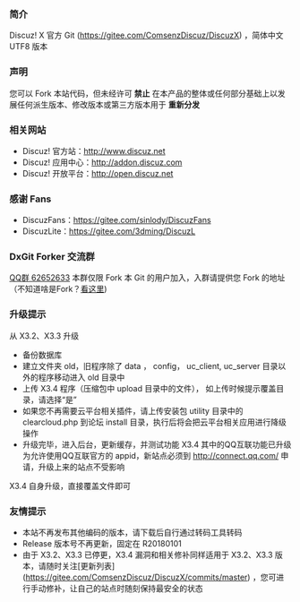 ### **简介** 

Discuz! X 官方 Git (https://gitee.com/ComsenzDiscuz/DiscuzX) ，简体中文 UTF8 版本

### **声明**
您可以 Fork 本站代码，但未经许可 **禁止** 在本产品的整体或任何部分基础上以发展任何派生版本、修改版本或第三方版本用于 **重新分发** 

### **相关网站**
 
- Discuz! 官方站：http://www.discuz.net
- Discuz! 应用中心：http://addon.discuz.com
- Discuz! 开放平台：http://open.discuz.net

### **感谢 Fans**

- DiscuzFans：https://gitee.com/sinlody/DiscuzFans
- DiscuzLite：https://gitee.com/3dming/DiscuzL

### **DxGit Forker 交流群**
[QQ群 62652633](http://shang.qq.com/wpa/qunwpa?idkey=5c7c9ff98ebd001751bcda84b47c77830c554f729c72c247957cd86bdd83aa47) 本群仅限 Fork 本 Git 的用户加入，入群请提供您 Fork 的地址（不知道啥是Fork？[看这里](http://git.mydoc.io/?t=180700))

### **升级提示**
从 X3.2、X3.3 升级
- 备份数据库 
- 建立文件夹 old，旧程序除了 data ，  config， uc_client, uc_server 目录以外的程序移动进入 old 目录中
- 上传 X3.4 程序（压缩包中 upload 目录中的文件）， 如上传时候提示覆盖目录，请选择“是”
- 如果您不再需要云平台相关插件，请上传安装包 utility 目录中的 clearcloud.php 到论坛 install 目录，执行后将会把云平台相关应用进行降级操作
- 升级完毕，进入后台，更新缓存，并测试功能 X3.4
其中的QQ互联功能已升级为允许使用QQ互联官方的 appid，新站点必须到 http://connect.qq.com/ 申请，升级上来的站点不受影响

X3.4 自身升级，直接覆盖文件即可

### **友情提示**
- 本站不再发布其他编码的版本，请下载后自行通过转码工具转码
- Release 版本号不再更新，固定在 R20180101
- 由于 X3.2、X3.3 已停更，X3.4 漏洞和相关修补同样适用于 X3.2、X3.3 版本，请随时关注[更新列表] 
   (https://gitee.com/ComsenzDiscuz/DiscuzX/commits/master) ，您可进行手动修补，让自己的站点时随刻保持最安全的状态